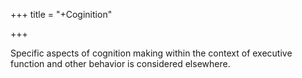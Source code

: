 +++
title = "+Coginition"

+++

Specific aspects of cognition making within the context of executive function and other behavior is considered elsewhere.
